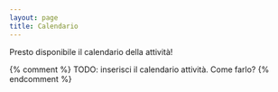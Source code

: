 ```yaml
---
layout: page
title: Calendario
---
```


Presto disponibile il calendario della attività!

{% comment %}
TODO: inserisci il calendario attività. Come farlo?
{% endcomment %}
